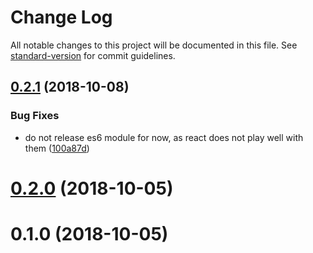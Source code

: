 # Change Log

All notable changes to this project will be documented in this file. See [standard-version](https://github.com/conventional-changelog/standard-version) for commit guidelines.

<a name="0.2.1"></a>
## [0.2.1](https://github.com/jmagrippis/react-maps-loader/compare/v0.2.0...v0.2.1) (2018-10-08)


### Bug Fixes

* do not release es6 module for now, as react does not play well with them ([100a87d](https://github.com/jmagrippis/react-maps-loader/commit/100a87d))



<a name="0.2.0"></a>
# [0.2.0](https://github.com/jmagrippis/react-maps-loader/compare/v0.1.0...v0.2.0) (2018-10-05)



<a name="0.1.0"></a>
# 0.1.0 (2018-10-05)
